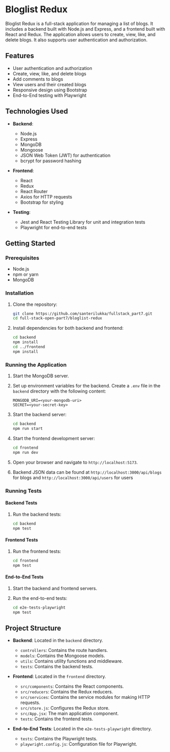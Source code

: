 # Bloglist Redux

Bloglist Redux is a full-stack application for managing a list of blogs. It includes a backend built with Node.js and Express, and a frontend built with React and Redux. The application allows users to create, view, like, and delete blogs. It also supports user authentication and authorization.

## Features

- User authentication and authorization
- Create, view, like, and delete blogs
- Add comments to blogs
- View users and their created blogs
- Responsive design using Bootstrap
- End-to-End testing with Playwright

## Technologies Used

- **Backend**:

  - Node.js
  - Express
  - MongoDB
  - Mongoose
  - JSON Web Token (JWT) for authentication
  - bcrypt for password hashing

- **Frontend**:

  - React
  - Redux
  - React Router
  - Axios for HTTP requests
  - Bootstrap for styling

- **Testing**:
  - Jest and React Testing Library for unit and integration tests
  - Playwright for end-to-end tests

## Getting Started

### Prerequisites

- Node.js
- npm or yarn
- MongoDB

### Installation

1. Clone the repository:

   ```sh
   git clone https://github.com/santerilukka/fullstack_part7.git
   cd full-stack-open-part7/bloglist-redux
   ```

2. Install dependencies for both backend and frontend:
   ```sh
   cd backend
   npm install
   cd ../frontend
   npm install
   ```

### Running the Application

1. Start the MongoDB server.

2. Set up environment variables for the backend. Create a `.env` file in the `backend` directory with the following content:

   ```env
   MONGODB_URI=<your-mongodb-uri>
   SECRET=<your-secret-key>
   ```

3. Start the backend server:

   ```sh
   cd backend
   npm run start
   ```

4. Start the frontend development server:

   ```sh
   cd frontend
   npm run dev
   ```

5. Open your browser and navigate to `http://localhost:5173`.
6. Backend JSON data can be found at `http://localhost:3000/api/blogs` for blogs and `http://localhost:3000/api/users` for users

### Running Tests

#### Backend Tests

1. Run the backend tests:
   ```sh
   cd backend
   npm test
   ```

#### Frontend Tests

1. Run the frontend tests:
   ```sh
   cd frontend
   npm test
   ```

#### End-to-End Tests

1. Start the backend and frontend servers.

2. Run the end-to-end tests:
   ```sh
   cd e2e-tests-playwright
   npm test
   ```

## Project Structure

- **Backend**: Located in the `backend` directory.

  - `controllers`: Contains the route handlers.
  - `models`: Contains the Mongoose models.
  - `utils`: Contains utility functions and middleware.
  - `tests`: Contains the backend tests.

- **Frontend**: Located in the `frontend` directory.

  - `src/components`: Contains the React components.
  - `src/reducers`: Contains the Redux reducers.
  - `src/services`: Contains the service modules for making HTTP requests.
  - `src/store.js`: Configures the Redux store.
  - `src/App.jsx`: The main application component.
  - `tests`: Contains the frontend tests.

- **End-to-End Tests**: Located in the `e2e-tests-playwright` directory.
  - `tests`: Contains the Playwright tests.
  - `playwright.config.js`: Configuration file for Playwright.
